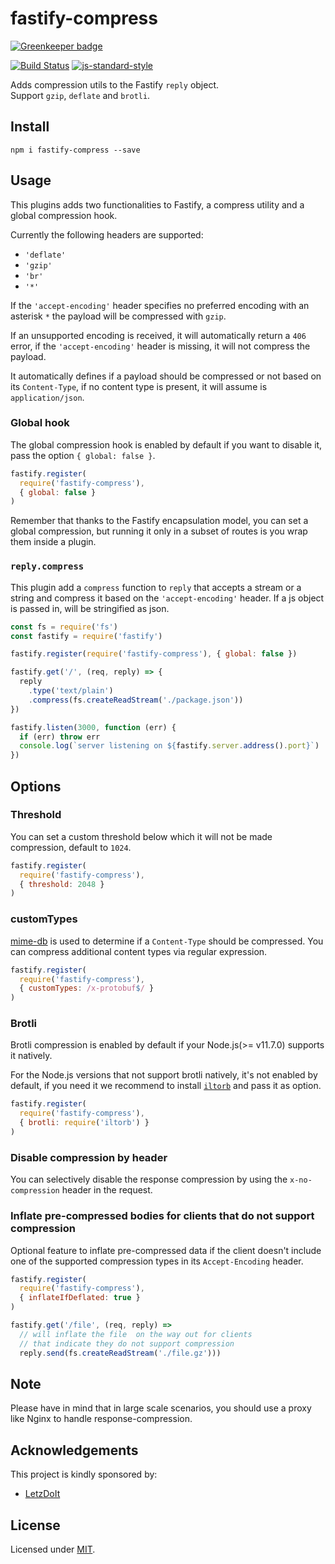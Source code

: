 # fastify-compress

[![Greenkeeper badge](https://badges.greenkeeper.io/fastify/fastify-compress.svg)](https://greenkeeper.io/)

[![Build Status](https://travis-ci.org/fastify/fastify-compress.svg?branch=master)](https://travis-ci.org/fastify/fastify-compress) [![js-standard-style](https://img.shields.io/badge/code%20style-standard-brightgreen.svg?style=flat)](http://standardjs.com/)

Adds compression utils to the Fastify `reply` object.  
Support `gzip`, `deflate` and `brotli`.

## Install
```
npm i fastify-compress --save
```

## Usage
This plugins adds two functionalities to Fastify, a compress utility and a global compression hook.

Currently the following headers are supported:
- `'deflate'`
- `'gzip'`
- `'br'`
- `'*'`

If the `'accept-encoding'` header specifies no preferred encoding with an asterisk `*` the payload will be compressed with `gzip`.

If an unsupported encoding is received, it will automatically return a `406` error, if the `'accept-encoding'` header is missing, it will not compress the payload.

It automatically defines if a payload should be compressed or not based on its `Content-Type`, if no content type is present, it will assume is `application/json`.

### Global hook
The global compression hook is enabled by default if you want to disable it, pass the option `{ global: false }`.
```javascript
fastify.register(
  require('fastify-compress'),
  { global: false }
)
```
Remember that thanks to the Fastify encapsulation model, you can set a global compression, but running it only in a subset of routes is you wrap them inside a plugin.

### `reply.compress`
This plugin add a `compress` function to `reply` that accepts a stream or a string and compress it based on the `'accept-encoding'` header. If a js object is passed in, will be stringified as json.  

```javascript
const fs = require('fs')
const fastify = require('fastify')

fastify.register(require('fastify-compress'), { global: false })

fastify.get('/', (req, reply) => {
  reply
    .type('text/plain')
    .compress(fs.createReadStream('./package.json'))
})

fastify.listen(3000, function (err) {
  if (err) throw err
  console.log(`server listening on ${fastify.server.address().port}`)
})
```
## Options
### Threshold
You can set a custom threshold below which it will not be made compression, default to `1024`.
```javascript
fastify.register(
  require('fastify-compress'),
  { threshold: 2048 }
)
```
### customTypes
[mime-db](https://github.com/jshttp/mime-db) is used to determine if a `Content-Type` should be compressed. You can compress additional content types via regular expression.
```javascript
fastify.register(
  require('fastify-compress'),
  { customTypes: /x-protobuf$/ }
)
```
### Brotli
Brotli compression is enabled by default if your Node.js(>= v11.7.0) supports it natively.

For the Node.js versions that not support brotli natively, it's not enabled by default, if you need it we recommend to install [`iltorb`](https://www.npmjs.com/package/iltorb) and pass it as option.

```javascript
fastify.register(
  require('fastify-compress'),
  { brotli: require('iltorb') }
)
```

### Disable compression by header
You can selectively disable the response compression by using the `x-no-compression` header in the request.

### Inflate pre-compressed bodies for clients that do not support compression
Optional feature to inflate pre-compressed data if the client doesn't include one of the supported compression types in its `Accept-Encoding` header.
```javascript
fastify.register(
  require('fastify-compress'),
  { inflateIfDeflated: true }
)

fastify.get('/file', (req, reply) =>
  // will inflate the file  on the way out for clients
  // that indicate they do not support compression
  reply.send(fs.createReadStream('./file.gz')))
```

## Note
Please have in mind that in large scale scenarios, you should use a proxy like Nginx to handle response-compression.

## Acknowledgements
This project is kindly sponsored by:
- [LetzDoIt](http://www.letzdoitapp.com/)

## License

Licensed under [MIT](./LICENSE).
